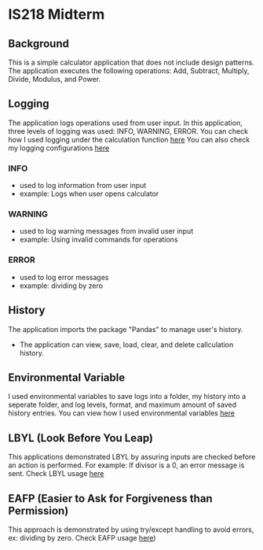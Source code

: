 # IS218 Midterm

## Background
This is a simple calculator application that does not include design patterns.
The application executes the following operations: Add, Subtract, Multiply, Divide, Modulus, and Power. 

## Logging
The application logs operations used from user input. In this application, three levels of logging was used: INFO, WARNING, ERROR.
You can check how I used logging under the calculation function [here](app/calculator/__init__.py)
You can also check my logging configurations [here](app/logging_config.py)
### INFO 
* used to log information from user input
* example: Logs when user opens calculator
### WARNING
* used to log warning messages from invalid user input
* example: Using invalid commands for operations
### ERROR
* used to log error messages 
* example: dividing by zero

## History
The application imports the package "Pandas" to manage user's history. 
* The application can view, save, load, clear, and delete callculation history.

## Environmental Variable
I used environmental variables to save logs into a folder, my history into a seperate folder, and log levels, format, and maximum amount of saved history entries. You can view how I used environmental variables [here](app/config.py)

## LBYL (Look Before You Leap)
This applications demonstrated LBYL by assuring inputs are checked before an action is performed. For example: If divisor is a 0, an error message is sent.
Check LBYL usage [here](app/operations/__init__.py)

## EAFP (Easier to Ask for Forgiveness than Permission)
This approach is demonstrated by using try/except handling to avoid errors, ex: dividing by zero.
Check EAFP usage [here](app/calculator/__init__.py))